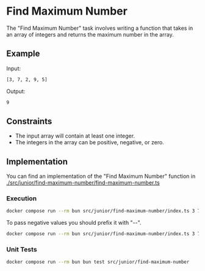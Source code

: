 # Find Maximum Number

The "Find Maximum Number" task involves writing a function that takes in an array of integers and returns the maximum number in the array.

## Example

Input:

```bash
[3, 7, 2, 9, 5]
```

Output:

```bash
9
```

## Constraints

- The input array will contain at least one integer.
- The integers in the array can be positive, negative, or zero.

## Implementation

You can find an implementation of the "Find Maximum Number" function in [./src/junior/find-maximum-number/find-maximum-number.ts](./src/junior/find-maximum-number/find-maximum-number.ts)

### Execution

```bash
docker compose run --rm bun src/junior/find-maximum-number/index.ts 3 7 2 9 5
```

To pass negative values you should prefix it with "--".

```bash
docker compose run --rm bun src/junior/find-maximum-number/index.ts 3 7 2 9 5 0 -- -1
```

### Unit Tests

```bash
docker compose run --rm bun bun test src/junior/find-maximum-number
```
